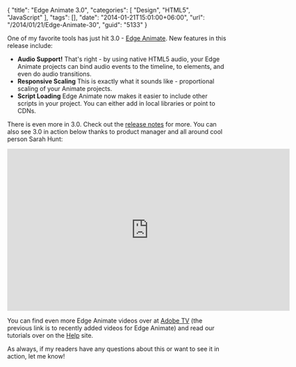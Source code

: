 {
	"title": "Edge Animate 3.0",
	"categories": [
		"Design",
		"HTML5",
		"JavaScript"
	],
	"tags": [],
	"date": "2014-01-21T15:01:00+06:00",
	"url": "/2014/01/21/Edge-Animate-30",
	"guid": "5133"
}

<p>
One of my favorite tools has just hit 3.0 - <a href="http://html.adobe.com/edge/animate/">Edge Animate</a>. New features in this release include:
</p>
<!--more-->
<ul>
<li><b>Audio Support!</b> That's right - by using native HTML5 audio, your Edge Animate projects can bind audio events to the timeline, to elements, and even do audio transitions.</li>
<li><b>Responsive Scaling</b> This is exactly what it sounds like - proportional scaling of your Animate projects.</li> 
<li><b>Script Loading</b> Edge Animate now makes it easier to include other scripts in your project. You can either add in local libraries or point to CDNs.
</ul>

<p>
There is even more in 3.0. Check out the <a href="http://helpx.adobe.com/edge-animate/using/whats-new-edge-animate-30.html">release notes</a> for more. You can also see 3.0 in action below thanks to product manager and all around cool person Sarah Hunt:
</p>

<iframe title="AdobeTV Video Player" width="650" height="373" src="http://tv.adobe.com/embed/1213/21590/" frameborder="0" allowfullscreen scrolling="no"></iframe>

<p>
You can find even more Edge Animate videos over at <a href="http://tv.adobe.com/product/edge-animate/episode/recently-added/playlist/">Adobe TV</a> (the previous link is to recently added videos for Edge Animate) and read our tutorials over on the <a href="https://helpx.adobe.com/creative-cloud/learn/tutorials/animate.html">Help</a> site.
</p>

<p>
As always, if my readers have any questions about this or want to see it in action, let me know!
</p>
